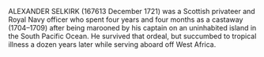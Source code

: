 ALEXANDER SELKIRK (167613 December 1721) was a Scottish privateer and Royal Navy officer who spent four years and four months as a castaway (1704–1709) after being marooned by his captain on an uninhabited island in the South Pacific Ocean. He survived that ordeal, but succumbed to tropical illness a dozen years later while serving aboard off West Africa.
